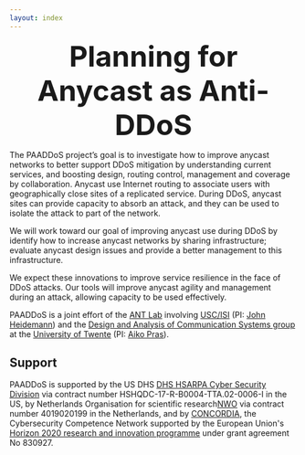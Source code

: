 ```yaml
---
layout: index
---
```


<div style="font-size:50px; text-align:center; font-weight:bold">Planning for Anycast as Anti-DDoS</div>

<!-- The PAADDoS project’s goal is to defend against large-scale Distributed Denial-of-Service (DDoS) attacks by making anycast-based capacity more effective than it is today. Anycast use Internet routing to associate users with geographically close sites of a replicated service. During DDoS, anycast sites can provide capacity to absorb an attack, and they can be used to isolate the attack to part of the network. -->

<!-- We will work toward our goal of improving anycast use during DDoS by (1) developing tools to map anycast catchments and baseline load, (2) develop methods to plan changes and their effects on catchments, and (3) develop tools to estimate attack load and assist anycast reconfiguration during an attack. -->

The PAADDoS project’s goal is to investigate how to improve anycast networks to better support DDoS mitigation by understanding current services, and boosting design, routing control, management and coverage by collaboration. Anycast use Internet routing to associate users with geographically close sites of a replicated service. During DDoS, anycast sites can provide capacity to absorb an attack, and they can be used to isolate the attack to part of the network. 

<!-- We will work toward our goal of improving anycast use during DDoS by answering some research questions:* **RQ1:** Which requirements are needed to build a shared anycast defense against DDoS ?* **RQ2:** Which aspects of anycast design should be considered on DDoS mitigation ?* **RQ3**: What are the best spots in the Internet to deploy an anycast network for DDoS mitigation?* **RQ4**: How to better exploit anycast routing to fight DDoS attacks ?* **RQ5:** How to enable operators/administrators/players to manage anycast networks on a shared infrastructure ? -->

We will work toward our goal of improving anycast use during DDoS by identify how to increase anycast networks by sharing infrastructure; evaluate anycast design issues and provide a better management to this infrastructure.

We expect these innovations to improve service resilience in the face of DDoS attacks. Our tools will improve anycast agility and management during an attack, allowing capacity to be used effectively.

PAADDoS is a joint effort of the [ANT Lab](https://ant.isi.edu/) involving [USC/ISI](https://www.isi.edu/) (PI: [John Heidemann](https://www.isi.edu/~johnh/)) and the [Design and Analysis of Communication Systems group](https://www.utwente.nl/en/eemcs/dacs/) at the [University of Twente](https://www.utwente.nl/) (PI: [Aiko Pras](https://people.utwente.nl/a.pras)).

## Support

PAADDoS is supported by the US DHS [DHS HSARPA Cyber Security Division](https://www.dhs.gov/science-and-technology/cyber-security-division) via contract number HSHQDC-17-R-B0004-TTA.02-0006-I in the US,  by Netherlands Organisation for scientific research[NWO](https://www.nwo.nl/actueel/nieuws/2018/11/nwo-kent-12-miljoen-euro-toe-aan-cybersecurity-onderzoek.html) via contract number 4019020199 in the Netherlands, and by [CONCORDIA](https://www.concordia-h2020.eu), the Cybersecurity Competence Network supported by the European Union's [Horizon 2020 research and innovation programme](https://ec.europa.eu/programmes/horizon2020/en) under grant agreement No 830927.
